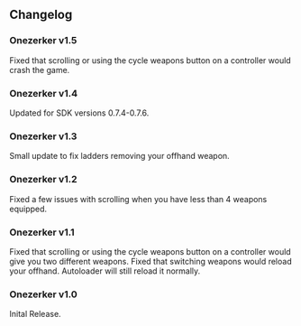 ## Changelog

### Onezerker v1.5
Fixed that scrolling or using the cycle weapons button on a controller would crash the game.

### Onezerker v1.4
Updated for SDK versions 0.7.4-0.7.6.

### Onezerker v1.3
Small update to fix ladders removing your offhand weapon.

### Onezerker v1.2
Fixed a few issues with scrolling when you have less than 4 weapons equipped.

### Onezerker v1.1
Fixed that scrolling or using the cycle weapons button on a controller would give you two different weapons.
Fixed that switching weapons would reload your offhand. Autoloader will still reload it normally.

### Onezerker v1.0
Inital Release.
